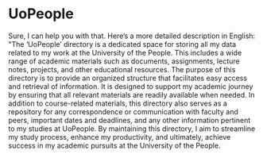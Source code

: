 # UoPeople
 Sure, I can help you with that. Here’s a more detailed description in English:  "The ‘UoPeople’ directory is a dedicated space for storing all my data related to my work at the University of the People. This includes a wide range of academic materials such as documents, assignments, lecture notes, projects, and other educational resources.  The purpose of this directory is to provide an organized structure that facilitates easy access and retrieval of information. It is designed to support my academic journey by ensuring that all relevant materials are readily available when needed.  In addition to course-related materials, this directory also serves as a repository for any correspondence or communication with faculty and peers, important dates and deadlines, and any other information pertinent to my studies at UoPeople.  By maintaining this directory, I aim to streamline my study process, enhance my productivity, and ultimately, achieve success in my academic pursuits at the University of the People.
